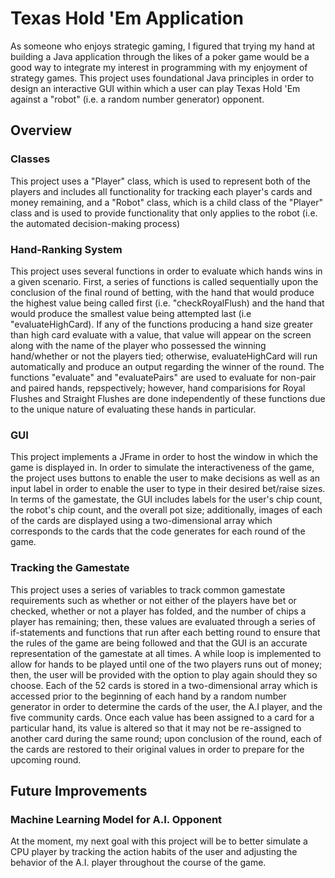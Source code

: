 # Texas Hold 'Em Application
As someone who enjoys strategic gaming, I figured that trying my hand at building a Java application through the likes of a poker game would be a good way to integrate my interest in programming with my enjoyment of strategy games. This project uses foundational Java principles in order to design an interactive GUI within which a user can play Texas Hold 'Em against a "robot" (i.e. a random number generator) opponent. 
## Overview 
### Classes 
This project uses a "Player" class, which is used to represent both of the players and includes all functionality for tracking each player's cards and money remaining, and a "Robot" class, which is a child class of the "Player" class and is used to provide functionality that only applies to the robot (i.e. the automated decision-making process)
### Hand-Ranking System 
This project uses several functions in order to evaluate which hands wins in a given scenario. First, a series of functions is called sequentially upon the conclusion of the final round of betting, with the hand that would produce the highest value being called first (i.e. "checkRoyalFlush) and the hand that would produce the smallest value being attempted last (i.e "evaluateHighCard). If any of the functions producing a hand size greater than high card evaluate with a value, that value will appear on the screen along with the name of the player who possessed the winning hand/whether or not the players tied; otherwise, evaluateHighCard will run automatically and produce an output regarding the winner of the round. The functions "evaluate" and "evaluatePairs" are used to evaluate for non-pair and paired hands, repspectively; however, hand comparisions for Royal Flushes and Straight Flushes are done independently of these functions due to the unique nature of evaluating these hands in particular. 
### GUI
This project implements a JFrame in order to host the window in which the game is displayed in. In order to simulate the interactiveness of the game, the project uses buttons to enable the user to make decisions as well as an input label in order to enable the user to type in their desired bet/raise sizes. In terms of the gamestate, the GUI includes labels for the user's chip count, the robot's chip count, and the overall pot size; additionally, images of each of the cards are displayed using a two-dimensional array which corresponds to the cards that the code generates for each round of the game.
### Tracking the Gamestate
This project uses a series of variables to track common gamestate requirements such as whether or not either of the players have bet or checked, whether or not a player has folded, and the number of chips a player has remaining; then, these values are evaluated through a series of if-statements and functions that run after each betting round to ensure that the rules of the game are being followed and that the GUI is an accurate representation of the gamestate at all times. A while loop is implemented to allow for hands to be played until one of the two players runs out of money; then, the user will be provided with the option to play again should they so choose. Each of the 52 cards is stored in a two-dimensional array which is accessed prior to the beginning of each hand by a random number generator in order to determine the cards of the user, the A.I player, and the five community cards. Once each value has been assigned to a card for a particular hand, its value is altered so that it may not be re-assigned to another card during the same round; upon conclusion of the round, each of the cards are restored to their original values in order to prepare for the upcoming round.
## Future Improvements 
### Machine Learning Model for A.I. Opponent
At the moment, my next goal with this project will be to better simulate a CPU player by tracking the action habits of the user and adjusting the behavior of the A.I. player throughout the course of the game.
